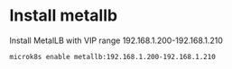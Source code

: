 # Install metallb 

Install MetalLB with VIP range 192.168.1.200-192.168.1.210

```
microk8s enable metallb:192.168.1.200-192.168.1.210
```
